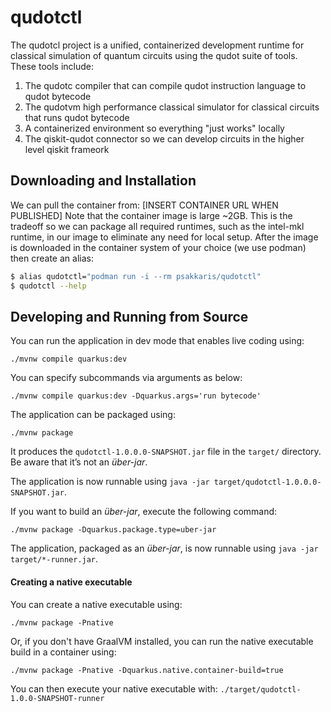 # qudotctl

The qudotcl project is a unified, containerized development runtime for classical simulation of quantum circuits
using the qudot suite of tools. These tools include:

1. The qudotc compiler that can compile qudot instruction language to qudot bytecode
2. The qudotvm high performance classical simulator for classical circuits that runs qudot bytecode
3. A containerized environment so everything "just works" locally
4. The qiskit-qudot connector so we can develop circuits in the higher level qiskit frameork

## Downloading and Installation

We can pull the container from: [INSERT CONTAINER URL WHEN PUBLISHED]
Note that the container image is large ~2GB. This is the tradeoff so we can package all required
runtimes, such as the intel-mkl runtime, in our image to eliminate any need for local setup.
After the image is downloaded in the container system of your choice (we use podman) then create an alias:
```bash
$ alias qudotctl="podman run -i --rm psakkaris/qudotctl"
$ qudotctl --help
```

## Developing and Running from Source

You can run the application in dev mode that enables live coding using:
```shell script
./mvnw compile quarkus:dev
```
You can specify subcommands via arguments as below:

```shell script
./mvnw compile quarkus:dev -Dquarkus.args='run bytecode'
```

The application can be packaged using:
```shell script
./mvnw package
```
It produces the `qudotctl-1.0.0.0-SNAPSHOT.jar` file in the `target/` directory.
Be aware that it’s not an _über-jar_.

The application is now runnable using `java -jar target/qudotctl-1.0.0.0-SNAPSHOT.jar`.

If you want to build an _über-jar_, execute the following command:
```shell script
./mvnw package -Dquarkus.package.type=uber-jar
```

The application, packaged as an _über-jar_, is now runnable using `java -jar target/*-runner.jar`.

#### Creating a native executable

You can create a native executable using: 
```shell script
./mvnw package -Pnative
```

Or, if you don't have GraalVM installed, you can run the native executable build in a container using: 
```shell script
./mvnw package -Pnative -Dquarkus.native.container-build=true
```

You can then execute your native executable with: `./target/qudotctl-1.0.0-SNAPSHOT-runner`
